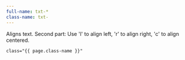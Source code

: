 ```yaml
---
full-name: txt-*
class-name: txt-
---
```

Aligns text.
Second part: Use 'l' to align left, 'r' to align right, 'c' to align centered.

```
class="{{ page.class-name }}"
```